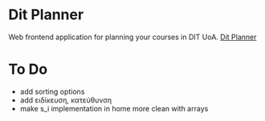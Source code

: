 # Dit Planner
Web frontend application for planning your courses in DIT UoA.
[Dit Planner](https://alekossta.github.io/dit-planner/)

# To Do
- add sorting options
- add ειδίκευση, κατεύθυνση
- make s_i implementation in home more clean with arrays
